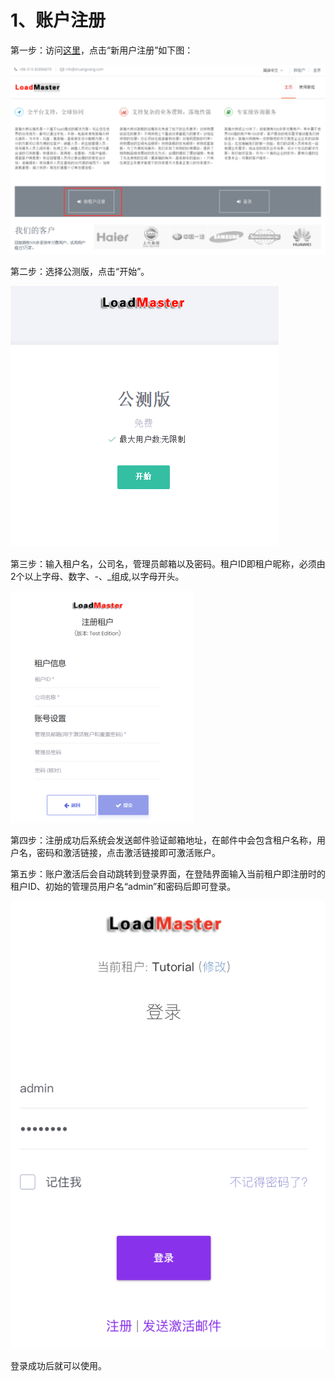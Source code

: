 # 1、账户注册

第一步：访问[这里](https://service.zhuangxiang.com)，点击“新用户注册”如下图：

![](/assets/import.png)

第二步：选择公测版，点击“开始”。

![](/assets/2.png)

第三步：输入租户名，公司名，管理员邮箱以及密码。租户ID即租户昵称，必须由2个以上字母、数字、-、\_组成,以字母开头。

![](/assets/3.png)

第四步：注册成功后系统会发送邮件验证邮箱地址，在邮件中会包含租户名称，用户名，密码和激活链接，点击激活链接即可激活账户。

第五步：账户激活后会自动跳转到登录界面，在登陆界面输入当前租户即注册时的租户ID、初始的管理员用户名“admin”和密码后即可登录。

![](/assets/3.1.4.png)

登录成功后就可以使用。

